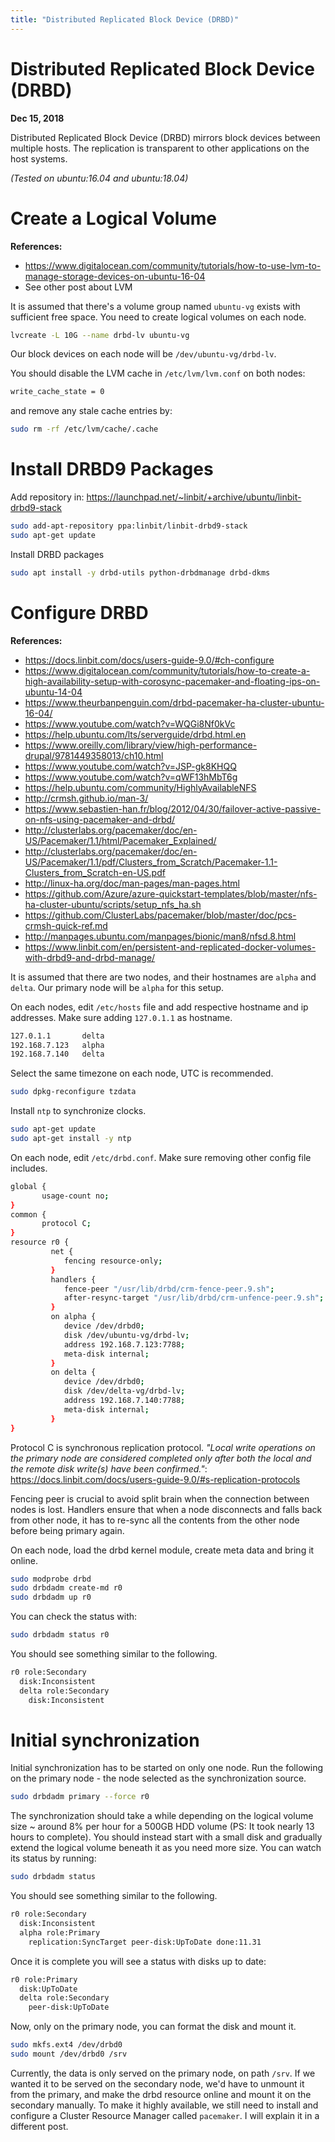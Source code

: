 ```yaml
---
title: "Distributed Replicated Block Device (DRBD)"
---
```


# Distributed Replicated Block Device (DRBD)

**Dec 15, 2018**<!-- \ -->
<!-- <sup>Last modified: **Dec 2, 2018**</sup> -->

Distributed Replicated Block Device (DRBD) mirrors block devices between multiple hosts. The replication is transparent to other applications on the host systems.

*(Tested on ubuntu:16.04 and ubuntu:18.04)*

# Create a Logical Volume

**References:**

- https://www.digitalocean.com/community/tutorials/how-to-use-lvm-to-manage-storage-devices-on-ubuntu-16-04
- See other post about LVM

It is assumed that there's a volume group named `ubuntu-vg` exists with sufficient free space. You need to create logical volumes on each node.

```bash
lvcreate -L 10G --name drbd-lv ubuntu-vg
```

Our block devices on each node will be `/dev/ubuntu-vg/drbd-lv`.

You should disable the LVM cache in `/etc/lvm/lvm.conf` on both nodes:

```bash
write_cache_state = 0
```

and remove any stale cache entries by:

```bash
sudo rm -rf /etc/lvm/cache/.cache
```

# Install DRBD9 Packages

Add repository in: https://launchpad.net/~linbit/+archive/ubuntu/linbit-drbd9-stack

```bash
sudo add-apt-repository ppa:linbit/linbit-drbd9-stack
sudo apt-get update
```

Install DRBD packages

```bash
sudo apt install -y drbd-utils python-drbdmanage drbd-dkms
```

# Configure DRBD

**References:**

- https://docs.linbit.com/docs/users-guide-9.0/#ch-configure
- https://www.digitalocean.com/community/tutorials/how-to-create-a-high-availability-setup-with-corosync-pacemaker-and-floating-ips-on-ubuntu-14-04
- https://www.theurbanpenguin.com/drbd-pacemaker-ha-cluster-ubuntu-16-04/
- https://www.youtube.com/watch?v=WQGi8Nf0kVc
- https://help.ubuntu.com/lts/serverguide/drbd.html.en
- https://www.oreilly.com/library/view/high-performance-drupal/9781449358013/ch10.html
- https://www.youtube.com/watch?v=JSP-gk8KHQQ
- https://www.youtube.com/watch?v=qWF13hMbT6g
- https://help.ubuntu.com/community/HighlyAvailableNFS
- http://crmsh.github.io/man-3/
- https://www.sebastien-han.fr/blog/2012/04/30/failover-active-passive-on-nfs-using-pacemaker-and-drbd/
- http://clusterlabs.org/pacemaker/doc/en-US/Pacemaker/1.1/html/Pacemaker_Explained/
- http://clusterlabs.org/pacemaker/doc/en-US/Pacemaker/1.1/pdf/Clusters_from_Scratch/Pacemaker-1.1-Clusters_from_Scratch-en-US.pdf
- http://linux-ha.org/doc/man-pages/man-pages.html
- https://github.com/Azure/azure-quickstart-templates/blob/master/nfs-ha-cluster-ubuntu/scripts/setup_nfs_ha.sh
- https://github.com/ClusterLabs/pacemaker/blob/master/doc/pcs-crmsh-quick-ref.md
- http://manpages.ubuntu.com/manpages/bionic/man8/nfsd.8.html
- https://www.linbit.com/en/persistent-and-replicated-docker-volumes-with-drbd9-and-drbd-manage/


It is assumed that there are two nodes, and their hostnames are `alpha` and `delta`. Our primary node will be `alpha` for this setup.

On each nodes, edit `/etc/hosts` file and add respective hostname and ip addresses. Make sure adding `127.0.1.1` as hostname.

```bash
127.0.1.1       delta
192.168.7.123   alpha
192.168.7.140   delta
```

Select the same timezone on each node, UTC is recommended.

```bash
sudo dpkg-reconfigure tzdata
```

Install `ntp` to synchronize clocks.

```bash
sudo apt-get update
sudo apt-get install -y ntp
```

On each node, edit `/etc/drbd.conf`. Make sure removing other config file includes.

```bash
global {
       usage-count no;
}
common {
       protocol C;
}
resource r0 {
         net {
            fencing resource-only;
         }
         handlers {
            fence-peer "/usr/lib/drbd/crm-fence-peer.9.sh";
            after-resync-target "/usr/lib/drbd/crm-unfence-peer.9.sh";
         }
         on alpha {
            device /dev/drbd0;
            disk /dev/ubuntu-vg/drbd-lv;
            address 192.168.7.123:7788;
            meta-disk internal;
         }
         on delta {
            device /dev/drbd0;
            disk /dev/delta-vg/drbd-lv;
            address 192.168.7.140:7788;
            meta-disk internal;
         }
}
```

Protocol C is synchronous replication protocol. *"Local write operations on the primary node are considered completed only after both the local and the remote disk write(s) have been confirmed."*: https://docs.linbit.com/docs/users-guide-9.0/#s-replication-protocols

Fencing peer is crucial to avoid split brain when the connection between nodes is lost. Handlers ensure that when a node disconnects and falls back from other node, it has to re-sync all the contents from the other node before being primary again.

On each node, load the drbd kernel module, create meta data and bring it online.

```bash
sudo modprobe drbd
sudo drbdadm create-md r0
sudo drbdadm up r0
```

You can check the status with:

```bash
sudo drbdadm status r0
```

You should see something similar to the following.

```bash
r0 role:Secondary
  disk:Inconsistent
  delta role:Secondary
    disk:Inconsistent
```

# Initial synchronization

Initial synchronization has to be started on only one node. Run the following on the primary node - the node selected as the synchronization source.

```bash
sudo drbdadm primary --force r0
```

The synchronization should take a while depending on the logical volume size ~ around 8% per hour for a 500GB HDD volume (PS: It took nearly 13 hours to complete). You should instead start with a small disk and gradually extend the logical volume beneath it as you need more size. You can watch its status by running:

```bash
sudo drbdadm status
```

You should see something similar to the following.

```bash
r0 role:Secondary
  disk:Inconsistent
  alpha role:Primary
    replication:SyncTarget peer-disk:UpToDate done:11.31
```

Once it is complete you will see a status with disks up to date:

```bash
r0 role:Primary
  disk:UpToDate
  delta role:Secondary
    peer-disk:UpToDate
```

Now, only on the primary node, you can format the disk and mount it.

```bash
sudo mkfs.ext4 /dev/drbd0
sudo mount /dev/drbd0 /srv
```

Currently, the data is only served on the primary node, on path `/srv`. If we wanted it to be served on the secondary node, we'd have to unmount it from the primary, and make the drbd resource online and mount it on the secondary manually. To make it highly available, we still need to install and configure a Cluster Resource Manager called `pacemaker`. I will explain it in a different post.

<script src="https://utteranc.es/client.js"
        repo="developweekly/blog"
        issue-term="title"
        label="comments"
        theme="github-light"
        crossorigin="anonymous"
        async>
</script>